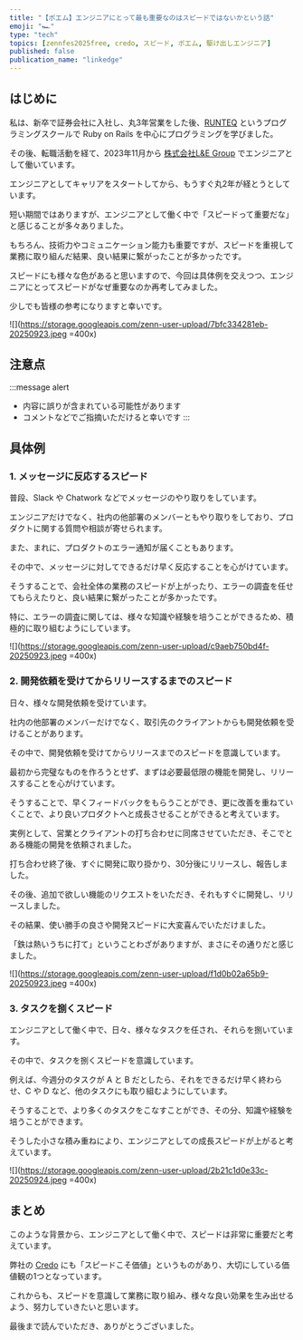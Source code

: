 ```yaml
---
title: "【ポエム】エンジニアにとって最も重要なのはスピードではないかという話"
emoji: "🏎️"
type: "tech"
topics: [zennfes2025free, credo, スピード, ポエム, 駆け出しエンジニア]
published: false
publication_name: "linkedge"
---
```


## はじめに

私は、新卒で証券会社に入社し、丸3年営業をした後、[RUNTEQ](https://runteq.jp) というプログラミングスクールで Ruby on Rails を中心にプログラミングを学びました。

その後、転職活動を経て、2023年11月から [株式会社L&E Group](https://legrp.co.jp) でエンジニアとして働いています。

エンジニアとしてキャリアをスタートしてから、もうすぐ丸2年が経とうとしています。

短い期間ではありますが、エンジニアとして働く中で「スピードって重要だな」と感じることが多々ありました。

もちろん、技術力やコミュニケーション能力も重要ですが、スピードを重視して業務に取り組んだ結果、良い結果に繋がったことが多かったです。

スピードにも様々な色があると思いますので、今回は具体例を交えつつ、エンジニアにとってスピードがなぜ重要なのか再考してみました。

少しでも皆様の参考になりますと幸いです。

![](https://storage.googleapis.com/zenn-user-upload/7bfc334281eb-20250923.jpeg =400x)

## 注意点

:::message alert
- 内容に誤りが含まれている可能性があります
- コメントなどでご指摘いただけると幸いです
:::

## 具体例

### 1. メッセージに反応するスピード

普段、Slack や Chatwork などでメッセージのやり取りをしています。

エンジニアだけでなく、社内の他部署のメンバーともやり取りをしており、プロダクトに関する質問や相談が寄せられます。

また、まれに、プロダクトのエラー通知が届くこともあります。

その中で、メッセージに対してできるだけ早く反応することを心がけています。

そうすることで、会社全体の業務のスピードが上がったり、エラーの調査を任せてもらえたりと、良い結果に繋がったことが多かったです。

特に、エラーの調査に関しては、様々な知識や経験を培うことができるため、積極的に取り組むようにしています。

![](https://storage.googleapis.com/zenn-user-upload/c9aeb750bd4f-20250923.jpeg =400x)

### 2. 開発依頼を受けてからリリースするまでのスピード

日々、様々な開発依頼を受けています。

社内の他部署のメンバーだけでなく、取引先のクライアントからも開発依頼を受けることがあります。

その中で、開発依頼を受けてからリリースまでのスピードを意識しています。

最初から完璧なものを作ろうとせず、まずは必要最低限の機能を開発し、リリースすることを心がけています。

そうすることで、早くフィードバックをもらうことができ、更に改善を重ねていくことで、より良いプロダクトへと成長させることができると考えています。

実例として、営業とクライアントの打ち合わせに同席させていただき、そこでとある機能の開発を依頼されました。

打ち合わせ終了後、すぐに開発に取り掛かり、30分後にリリースし、報告しました。

その後、追加で欲しい機能のリクエストをいただき、それもすぐに開発し、リリースしました。

その結果、使い勝手の良さや開発スピードに大変喜んでいただけました。

「鉄は熱いうちに打て」ということわざがありますが、まさにその通りだと感じました。

![](https://storage.googleapis.com/zenn-user-upload/f1d0b02a65b9-20250923.jpeg =400x)

### 3. タスクを捌くスピード

エンジニアとして働く中で、日々、様々なタスクを任され、それらを捌いています。

その中で、タスクを捌くスピードを意識しています。

例えば、今週分のタスクが A と B だとしたら、それをできるだけ早く終わらせ、C や D など、他のタスクにも取り組むようにしています。

そうすることで、より多くのタスクをこなすことができ、その分、知識や経験を培うことができます。

そうした小さな積み重ねにより、エンジニアとしての成長スピードが上がると考えています。

![](https://storage.googleapis.com/zenn-user-upload/2b21c1d0e33c-20250924.jpeg =400x)

## まとめ

このような背景から、エンジニアとして働く中で、スピードは非常に重要だと考えています。

弊社の [Credo](https://legrp.co.jp/about) にも「スピードこそ価値」というものがあり、大切にしている価値観の1つとなっています。

これからも、スピードを意識して業務に取り組み、様々な良い効果を生み出せるよう、努力していきたいと思います。

最後まで読んでいただき、ありがとうございました。
